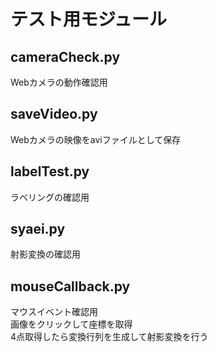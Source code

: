 # テスト用モジュール
## cameraCheck.py
Webカメラの動作確認用
## saveVideo.py
Webカメラの映像をaviファイルとして保存
## labelTest.py
ラベリングの確認用
## syaei.py
射影変換の確認用
## mouseCallback.py
マウスイベント確認用  
画像をクリックして座標を取得  
4点取得したら変換行列を生成して射影変換を行う